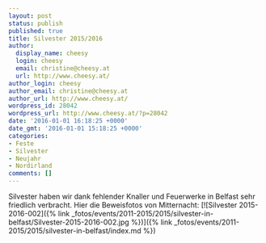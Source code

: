 ```yaml
---
layout: post
status: publish
published: true
title: Silvester 2015/2016
author:
  display_name: cheesy
  login: cheesy
  email: christine@cheesy.at
  url: http://www.cheesy.at/
author_login: cheesy
author_email: christine@cheesy.at
author_url: http://www.cheesy.at/
wordpress_id: 28042
wordpress_url: http://www.cheesy.at/?p=28042
date: '2016-01-01 16:18:25 +0000'
date_gmt: '2016-01-01 15:18:25 +0000'
categories:
- Feste
- Silvester
- Neujahr
- Nordirland
comments: []
---
```

Silvester haben wir dank fehlender Knaller und Feuerwerke in Belfast sehr friedlich verbracht. Hier die Beweisfotos von Mitternacht:
[![Silvester 2015-2016-002]({% link _fotos/events/2011-2015/2015/silvester-in-belfast/Silvester-2015-2016-002.jpg %})]({% link _fotos/events/2011-2015/2015/silvester-in-belfast/index.md %})
